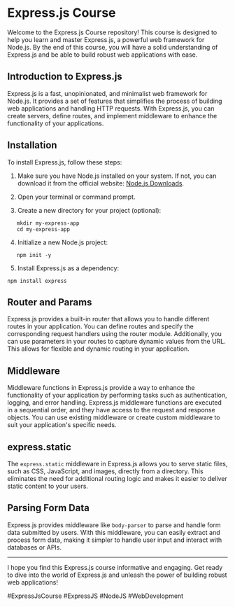 # Express.js Course

Welcome to the Express.js Course repository! This course is designed to help you learn and master Express.js, a powerful web framework for Node.js. By the end of this course, you will have a solid understanding of Express.js and be able to build robust web applications with ease.

## Introduction to Express.js

Express.js is a fast, unopinionated, and minimalist web framework for Node.js. It provides a set of features that simplifies the process of building web applications and handling HTTP requests. With Express.js, you can create servers, define routes, and implement middleware to enhance the functionality of your applications.

## Installation

To install Express.js, follow these steps:

1. Make sure you have Node.js installed on your system. If not, you can download it from the official website: [Node.js Downloads](https://nodejs.org/en/download/).

2. Open your terminal or command prompt.

3. Create a new directory for your project (optional):
```shell
   mkdir my-express-app
   cd my-express-app
```
4. Initialize a new Node.js project:
```shell
   npm init -y
```

5. Install Express.js as a dependency:
```shell
npm install express
```


## Router and Params

Express.js provides a built-in router that allows you to handle different routes in your application. You can define routes and specify the corresponding request handlers using the router module. Additionally, you can use parameters in your routes to capture dynamic values from the URL. This allows for flexible and dynamic routing in your application.

## Middleware

Middleware functions in Express.js provide a way to enhance the functionality of your application by performing tasks such as authentication, logging, and error handling. Express.js middleware functions are executed in a sequential order, and they have access to the request and response objects. You can use existing middleware or create custom middleware to suit your application's specific needs.

## express.static

The `express.static` middleware in Express.js allows you to serve static files, such as CSS, JavaScript, and images, directly from a directory. This eliminates the need for additional routing logic and makes it easier to deliver static content to your users.

## Parsing Form Data

Express.js provides middleware like `body-parser` to parse and handle form data submitted by users. With this middleware, you can easily extract and process form data, making it simpler to handle user input and interact with databases or APIs.

---

I hope you find this Express.js course informative and engaging. Get ready to dive into the world of Express.js and unleash the power of building robust web applications!

#ExpressJsCourse #ExpressJS #NodeJS #WebDevelopment

